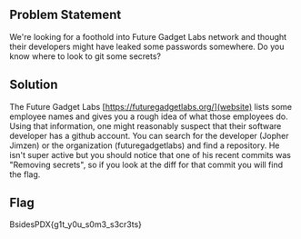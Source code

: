 ## Problem Statement
We're looking for a foothold into Future Gadget Labs network and thought their developers might have leaked some passwords somewhere. Do you know where to look to git some secrets?

## Solution
The Future Gadget Labs [https://futuregadgetlabs.org/](website) lists some employee names and gives you a rough idea of what those employees do. Using that information, one might reasonably suspect that their software developer has a github account. You can search for the developer (Jopher Jimzen) or the organization (futuregadgetlabs) and find a repository. He isn't super active but you should notice that one of his recent commits was "Removing secrets", so if you look at the diff for that commit you will find the flag.


## Flag
BsidesPDX{g1t_y0u_s0m3_s3cr3ts}